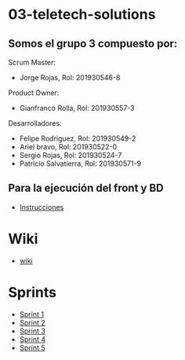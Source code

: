 # 03-teletech-solutions

## Somos el grupo 3 compuesto por:

Scrum Master: 
* Jorge Rojas,  Rol: 201930546-8

Product Owner: 
* Gianfranco Rolla, Rol: 201930557-3

Desarrolladores: 
* Felipe Rodriguez, Rol: 201930549-2
* Ariel bravo, Rol: 201930522-0
* Sergio Rojas, Rol: 201930524-7
* Patricio Salvatierra, Rol: 201930571-9

## Para la ejecución del front y BD
* [Instrucciones](https://github.com/INF225-2023-2-P201/03-teletech-solutions/blob/main/instrucciones_ejecucion_BD_%20interfaz.txt)

# Wiki

* [wiki](https://github.com/INF225-2023-2-P201/03-teletech-solutions/wiki)

# Sprints
* [Sprint 1](https://github.com/INF225-2023-2-P201/03-teletech-solutions/wiki/Sprint-1)
* [Sprint 2](https://github.com/INF225-2023-2-P201/03-teletech-solutions/wiki/Sprint-2)
* [Sprint 3](https://github.com/INF225-2023-2-P201/03-teletech-solutions/wiki/Sprint-3)
* [Sprint 4](https://github.com/INF225-2023-2-P201/03-teletech-solutions/wiki/Sprint-4)
* [Sprint 5](https://github.com/INF225-2023-2-P201/03-teletech-solutions/wiki/Sprint-5)
